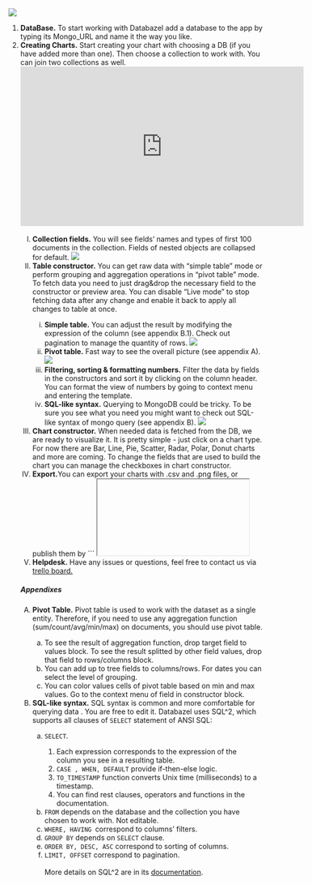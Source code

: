 <img src="https://s3-eu-west-1.amazonaws.com/jssolutions/databazel/imgs/bg_databazel.png" />

<ol>
 <li><b>DataBase.</b>
To start working with Databazel add a database to the app by typing its Mongo_URL and name it the way you like.
</li>
 <li><b>Creating Charts.</b>
Start creating your chart with choosing a DB (if you have added more than one). Then choose a collection to work with. You can join two collections as well.
<iframe width="560" height="315" src="https://www.youtube.com/embed/o_QK66x899s" frameborder="0" allowfullscreen></iframe>
</li>
 <ol type="I">
<li><b>Collection fields.</b>
You will see fields’ names and types of first 100 documents in the collection. Fields of nested objects are collapsed for default.

<img src="https://s3-eu-west-1.amazonaws.com/jssolutions/databazel/imgs/Collection_fields.gif" />

</li>
   <li><b>Table constructor.</b>
You can get raw data with “simple table” mode or perform grouping and aggregation operations in “pivot table” mode. To fetch data you need to just drag&drop the necessary field to the constructor or preview area. You can disable “Live mode” to stop fetching data after any change and enable it back to apply all changes to table at once.</li>
<ol type="i">
<li><b>Simple table.</b>
You can adjust the result by modifying the expression of the column (see appendix B.1). Check out pagination to manage the quantity of rows.

<img src="https://s3-eu-west-1.amazonaws.com/jssolutions/databazel/imgs/Simple+table.png" />

</li>
<li><b>Pivot table.</b>
Fast way to see the overall picture (see appendix  A).

<img src="https://s3-eu-west-1.amazonaws.com/jssolutions/databazel/imgs/Pivot+table.png" />

</li>
<li><b>Filtering, sorting & formatting numbers.</b>
Filter the data by fields in the constructors and sort it by clicking on the column header. You can format the view of numbers by going to context menu and entering the template.</li>
<li><b>SQL-like syntax.</b>
Querying to MongoDB could be tricky. To be sure you see what you need you might want to check out SQL-like syntax of mongo query (see appendix B).

<img src="https://s3-eu-west-1.amazonaws.com/jssolutions/databazel/imgs/sql-query.png" />

</li>
</ol>
  <li>
   <b>Chart constructor.</b>
When needed data is fetched from the DB, we are ready to visualize it. It is pretty simple - just click on a chart type. For now there are Bar, Line, Pie, Scatter, Radar, Polar, Donut charts and more are coming. To change the fields that are used to build the chart you can manage the checkboxes in chart constructor.
  </li>
<li><b>Export.</b>You can export your charts with .csv and .png files, or publish them by 
```
<iframe />.
```
</li></ol>
<li><b>Dashboard.</b> There is a dashboard for viewing the charts. It is a flexible workplace to check out your data from mongoDB. Add charts, resize and place them any way you like.
To be sure you are up to date with your data, toggle “Autorefresh” button.</li>
<li><b>User system.</b> The chart/dashboard can be accessed only by the user who created it. Simple user system allows to share charts/dashboards to other (previously invited) app users. Users, the chart has been shared to, have full access to the chart.
<iframe width="560" height="315" src="https://www.youtube.com/embed/_zOSNpMhi9w" frameborder="0" allowfullscreen></iframe>
</li>
<li><b>Helpdesk.</b> Have any issues or questions, feel free to contact us via <a href="helpdesk.databazel.com">trello board.</a></li>
</ol>

<h5>Appendixes</h5>

<ol type="A">
<li><b>Pivot Table.</b> Pivot table is used to work with the dataset as a single entity. Therefore, if you need to use any aggregation function (sum/count/avg/min/max) on documents, you should use pivot table.
</li>
<ol type="a">
<li>To see the result of aggregation function, drop target field to values block.
To see the result splitted by other field values, drop that field to rows/columns block.</li> 
<li>You can add up to tree fields to columns/rows. 
For dates you can select the level of grouping.</li>
<li>You can color values cells of pivot table based on min and max values. Go to the context menu of field in constructor block.</li>
</ol>
<li><b>SQL-like syntax.</b> SQL syntax is common and more comfortable for querying data . You are free to edit it. Databazel uses SQL^2, which supports all clauses of <code>SELECT</code> statement of ANSI SQL:</li>
<ol type="a">
<li><code>SELECT</code>.</li><ol>
<li>Each expression corresponds to the expression of the column you see in a resulting table.</li>
<li><code>CASE , WHEN, DEFAULT</code> provide if-then-else logic.</li>
<li><code>TO_TIMESTAMP</code> function converts Unix time (milliseconds) to a timestamp.</li>
<li>You can find rest clauses, operators and functions in the documentation.</li.</li></ol>
<li><code>FROM</code> depends on the database and the collection you have chosen to work with. Not editable.</li>
<li><code>WHERE, HAVING </code>correspond to columns’ filters.</li>
<li><code>GROUP BY</code> depends on <code>SELECT</code> clause.</li>
<li><code>ORDER BY, DESC, ASC</code> correspond to sorting of columns.</li>
<li><code>LIMIT, OFFSET</code> correspond to pagination.</li>
<br/>
More details on SQL^2 are in its <a href="http://quasar-analytics.org/docs/sqlreference/">documentation</a>.
</ol>
<ol>
